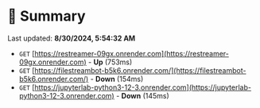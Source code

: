 # 📖 Summary
Last updated: **8/30/2024, 5:54:32 AM**

- `GET` [https://restreamer-09gx.onrender.com](https://restreamer-09gx.onrender.com) - **Up** (753ms)
- `GET` [https://filestreambot-b5k6.onrender.com/](https://filestreambot-b5k6.onrender.com/) - **Down** (154ms)
- `GET` [https://jupyterlab-python3-12-3.onrender.com](https://jupyterlab-python3-12-3.onrender.com) - **Down** (145ms)
